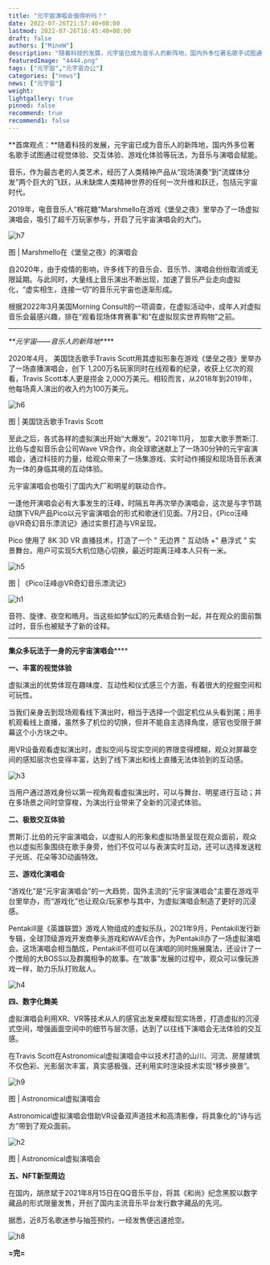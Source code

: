 ```yaml
---
title: "元宇宙演唱会值得听吗？"
date: 2022-07-26T21:57:40+08:00
lastmod: 2022-07-26T16:45:40+08:00
draft: false
authors: ["MineW"]
description: "随着科技的发展，元宇宙已成为音乐人的新阵地，国内外多位著名歌手试图通过视觉体验、交互体验、游戏化体验等玩法，为音乐与演唱会赋能。"
featuredImage: "4444.png"
tags: ["元宇宙","元宇宙办公"]
categories: ["news"]
news: ["元宇宙"]
weight: 
lightgallery: true
pinned: false
recommend: true
recommend1: false
---
```




**首席观点：**随着科技的发展，元宇宙已成为音乐人的新阵地，国内外多位著名歌手试图通过视觉体验、交互体验、游戏化体验等玩法，为音乐与演唱会赋能。





音乐，作为最古老的人类艺术，经历了人类精神产品从“现场演奏”到“流媒体分发”两个巨大的飞跃，从未缺席人类精神世界的任何一次升维和跃迁，包括元宇宙时代。



2019年，电音音乐人“棉花糖”Marshmello在游戏《堡垒之夜》里举办了一场虚拟演唱会，吸引了超千万玩家参与，开启了元宇宙演唱会的大门。



![h7](h7.jpg)

图 | Marshmello在《堡垒之夜》的演唱会



自2020年，由于疫情的影响，许多线下的音乐会、音乐节、演唱会纷纷取消或无限延期。与此同时，大量线上音乐演出不断出现，加速了音乐产业走向虚拟化，“虚实相生，连接一切”的音乐元宇宙也逐渐形成。



根据2022年3月美国Morning Consult的一项调查，在虚拟活动中，成年人对虚拟音乐会最感兴趣，排在“观看现场体育赛事”和“在虚拟现实世界购物”之前。









---

***\**\*元宇宙——音乐人的新阵地\*\**\***





2020年4月， 美国饶舌歌手Travis Scott用其虚拟形象在游戏《堡垒之夜》里举办了一场直播演唱会，创下 1,200万名玩家同时在线观看的纪录，收获上亿次的观看，Travis Scott本人更是捞金 2,000万美元。相较而言，从2018年到2019年，他每场真人演出的收入约为100万美元。



![h6](h6.jpg)

图 | 美国饶舌歌手Travis Scott



至此之后，各式各样的虚拟演出开始“大爆发”。2021年11月， 加拿大歌手贾斯汀.比伯与虚拟音乐会公司Wave VR合作，向全球歌迷献上了一场30分钟的元宇宙演唱会，通过科技的力量，给观众带来了一场集游戏、实时动作捕捉和现场音乐表演为一体的身临其境的互动体验。





元宇宙演唱会也吸引了国内大厂和明星的联动合作。



一逢他开演唱会必有大事发生的汪峰，时隔五年再次举办演唱会，这次是与字节跳动旗下VR产品Pico以元宇宙演唱会的形式和歌迷们见面。7月2日，《Pico汪峰@VR奇幻音乐漂流记》通过实景打造与VR呈现。



Pico 使用了 8K 3D VR 直播技术，打造了一个 " 无边界 " 互动场 +" 悬浮式 " 实景舞台。用户可实现5大机位随心切换，最近时距离汪峰本人只有一米。







![h5](h5.jpg)


图 | 《Pico汪峰@VR奇幻音乐漂流记》

![h1](h1.png)

音符、旋律、夜空和皓月。当这些如梦似幻的元素结合到一起，并在观众的面前飘过时，音乐也被赋予了新的诠释。









---

**集众多玩法于一身的元宇宙演唱会****‍**





**一、丰富的视觉体验**



虚拟演出的优势体现在趣味度、互动性和仪式感三个方面，有着很大的挖掘空间和可玩性。



当我们亲身去到现场观看线下演出时，相当于选择一个固定机位从头看到尾；用手机观看线上直播，虽然多了机位的切换，但并不能自主选择角度，感官也受限于屏幕这个小方块之中。



用VR设备观看虚拟演出时，虚拟空间与现实空间的界限变得模糊，观众对屏幕空间的感知层次也变得丰富，达到了线下演出和线上直播无法体验到的互动感。





![h3](h3.png)

当用户通过游戏身份以第一视角观看虚拟演出时，可以与舞台、明星进行互动；并在多场景之间时空穿梭，为演出行业带来了全新的沉浸式体验。







**二、极致交互体验**



贾斯汀.比伯的元宇宙演唱会，以虚拟人的形象和虚拟场景呈现在观众面前，观众也以虚拟形象围绕在歌手身旁，他们不仅可以与表演实时互动，还可以选择发送粒子光斑、花朵等3D动画特效。









**三、游戏化演唱会**



“游戏化”是“元宇宙演唱会”的一大趋势，国外主流的“元宇宙演唱会”主要在游戏平台里举办，而“游戏化”也让观众/玩家参与其中，为虚拟演唱会制造了更好的沉浸感。



Pentakill是《英雄联盟》游戏人物组成的虚拟乐队，2021年9月，Pentakill发行新专辑，全球顶级游戏开发商拳头游戏和WAVE合作，为Pentakill办了一场虚拟演唱会。这场演唱会相当酷炫，Pentakill不但可以在演唱的同时施展魔法，还设计了一个搅局的大BOSS以及群魔相争的故事。在“故事”发展的过程中，观众可以像玩游戏一样，助力乐队打败敌人。




![h4](h4.jpg)






**四、数字化舞美**



虚拟演唱会利用XR、VR等技术从人的感官出发来模拟现实场景，打造虚拟的沉浸式空间，增强画面空间中的细节与层次感，达到了以往线下演唱会无法体验的交互感。



在Travis Scott在Astronomical虚拟演唱会中以技术打造的山川、河流、房屋建筑不仅色彩、光影层次丰富，真实感极强，还利用实时渲染技术实现“移步换景”。

![h9](h9.jpg)

图 | Astronomical虚拟演唱会



Astronomical虚拟演唱会借助VR设备双声道技术和高清影像，将具象化的“诗与远方”带到了观众面前。

![h2](h2.jpg)

图 | Astronomical虚拟演唱会







**五、NFT新型周边**



在国内，胡彦斌于2021年8月15日在QQ音乐平台，将其《和尚》纪念黑胶以数字藏品的形式限量发售，开创了国内主流音乐平台发行数字藏品的先河。



据悉，近8万名歌迷参与抽签预约，一经发售便迅速抢空。

![h8](h8.jpg)

**=完=**

